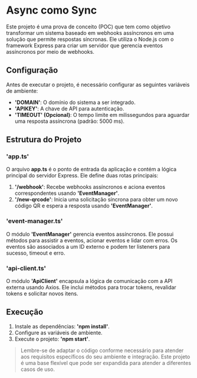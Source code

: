 # Async como Sync

Este projeto é uma prova de conceito (POC) que tem como objetivo transformar um sistema baseado em webhooks assíncronos em uma solução que permite respostas síncronas. Ele utiliza o Node.js com o framework Express para criar um servidor que gerencia eventos assíncronos por meio de webhooks.

## Configuração

Antes de executar o projeto, é necessário configurar as seguintes variáveis de ambiente:

- **'DOMAIN'**: O domínio do sistema a ser integrado.
- **'APIKEY'**: A chave de API para autenticação.
- **'TIMEOUT' (Opcional)**: O tempo limite em milissegundos para aguardar uma resposta assíncrona (padrão: 5000 ms).

## Estrutura do Projeto

### **'app.ts'**

O arquivo **app.ts** é o ponto de entrada da aplicação e contém a lógica principal do servidor Express. Ele define duas rotas principais:

1. **'/webhook'**: Recebe webhooks assíncronos e aciona eventos correspondentes usando **'EventManager'**.
2. **'/new-qrcode'**: Inicia uma solicitação síncrona para obter um novo código QR e espera a resposta usando **'EventManager'**.

### **'event-manager.ts'**

O módulo **'EventManager'** gerencia eventos assíncronos. Ele possui métodos para assistir a eventos, acionar eventos e lidar com erros. Os eventos são associados a um ID externo e podem ter listeners para sucesso, timeout e erro.

### **'api-client.ts'**

O módulo **'ApiClient'** encapsula a lógica de comunicação com a API externa usando Axios. Ele inclui métodos para trocar tokens, revalidar tokens e solicitar novos itens.

## Execução

1. Instale as dependências: **'npm install'**.
2. Configure as variáveis de ambiente.
3. Execute o projeto: **'npm start'**.

> Lembre-se de adaptar o código conforme necessário para atender aos requisitos específicos do seu ambiente e integração. Este projeto é uma base flexível que pode ser expandida para atender a diferentes casos de uso.